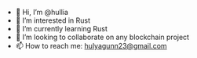 - 👋 Hi, I’m @hullia
- 👀 I’m interested in Rust
- 🌱 I’m currently learning Rust
- 💞️ I’m looking to collaborate on any blockchain project
- 📫 How to reach me: hulyagunn23@gmail.com

<!---
hullia/hullia is a ✨ special ✨ repository because its `README.md` (this file) appears on your GitHub profile.
You can click the Preview link to take a look at your changes.
--->
